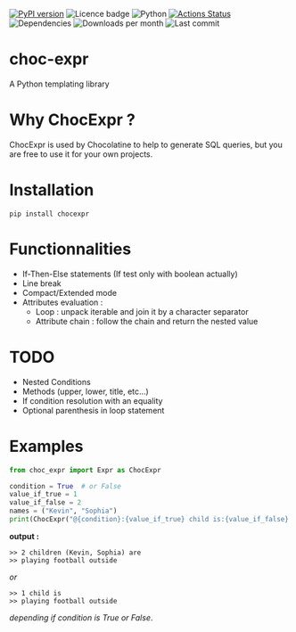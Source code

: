 [![PyPI version](https://badge.fury.io/py/choc-expr.svg)](https://badge.fury.io/py/choc-expr) ![Licence badge](https://img.shields.io/pypi/l/choc-expr) ![Python](https://img.shields.io/badge/python-3.12.2-blue.svg)
[![Actions Status](https://github.com/pe-brian/choc-expr/workflows/tests/badge.svg)](https://github.com/pe-brian/choc-expr/actions)
![Dependencies](https://img.shields.io/badge/dependencies-typeguard-cyan)
![Downloads per month](https://img.shields.io/pypi/dm/choc-expr)
![Last commit](https://img.shields.io/github/last-commit/pe-brian/choc-expr)

# choc-expr

A Python templating library

# Why ChocExpr ?

ChocExpr is used by Chocolatine to help to generate SQL queries, but you are free to use it for your own projects.

# Installation

```pip install chocexpr```

# Functionnalities

- If-Then-Else statements (If test only with boolean actually)
- Line break
- Compact/Extended mode
- Attributes evaluation :
    - Loop : unpack iterable and join it by a character separator
    - Attribute chain : follow the chain and return the nested value

# TODO

- Nested Conditions
- Methods (upper, lower, title, etc...)
- If condition resolution with an equality
- Optional parenthesis in loop statement

# Examples

```python
from choc_expr import Expr as ChocExpr

condition = True  # or False
value_if_true = 1
value_if_false = 2
names = ("Kevin", "Sophia")
print(ChocExpr("@{condition}:{value_if_true} child is:{value_if_false} children (named $({names})) are;~playing football outside", vars()))
```

**output :**

```
>> 2 children (Kevin, Sophia) are
>> playing football outside
```

*or*

```
>> 1 child is
>> playing football outside
```

*depending if condition is True or False*.